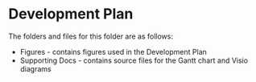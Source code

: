 # Development Plan

The folders and files for this folder are as follows:

- Figures - contains figures used in the Development Plan
- Supporting Docs - contains source files for the Gantt chart and Visio diagrams
